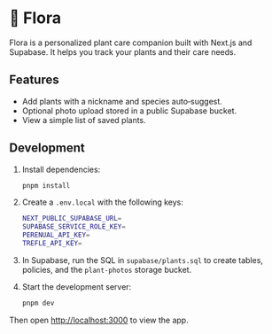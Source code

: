 # 🌿 Flora

Flora is a personalized plant care companion built with Next.js and Supabase. It helps you track your plants and their care needs.

## Features

- Add plants with a nickname and species auto‑suggest.
- Optional photo upload stored in a public Supabase bucket.
- View a simple list of saved plants.

## Development

1. Install dependencies:

   ```bash
   pnpm install
   ```

2. Create a `.env.local` with the following keys:

   ```bash
   NEXT_PUBLIC_SUPABASE_URL=
   SUPABASE_SERVICE_ROLE_KEY=
   PERENUAL_API_KEY=
   TREFLE_API_KEY=
   ```

3. In Supabase, run the SQL in `supabase/plants.sql` to create tables, policies, and the `plant-photos` storage bucket.

4. Start the development server:

   ```bash
   pnpm dev
   ```

Then open [http://localhost:3000](http://localhost:3000) to view the app.

